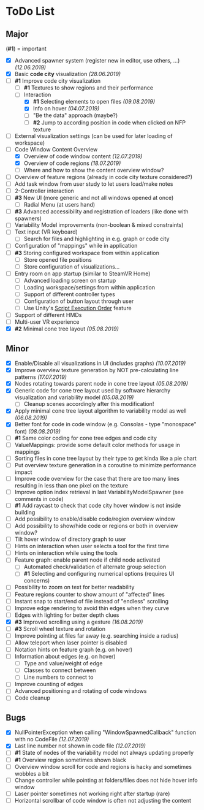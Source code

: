 # ToDo List

## Major

(**#1**) = important

- [X] Advanced spawner system (register new in editor, use others, ...) *(12.06.2019)*
- [X] Basic **code city** visualization *(28.06.2019)*
- [ ] **#1** Improve code city visualization
  - [ ] **#1** Textures to show regions and their performance
  - [ ] Interaction
    - [X] **#1** Selecting elements to open files *(09.08.2019)*
    - [X] Info on hover *(04.07.2019)*
    - [ ] "Be the data" approach (maybe?)
    - [ ] **#2** Jump to according position in code when clicked on NFP texture
- [ ] External visualization settings (can be used for later loading of workspace)
- [ ] Code Window Content Overview
  - [X] Overview of code window content *(12.07.2019)*
  - [X] Overview of code regions *(18.07.2019)*
  - [ ] Where and how to show the content overview window?
- [ ] Overview of feature regions (already in code city texture considered?)
- [ ] Add task window from user study to let users load/make notes
- [ ] 2-Controller interaction
- [ ] **#3** New UI (more generic and not all windows opened at once)
  - [ ] Radial Menu (at users hand)
- [ ] **#3** Advanced accessibility and registration of loaders (like done with spawners)
- [ ] Variability Model improvements (non-boolean & mixed constraints)
- [ ] Text input (VR keyboard)
  - [ ] Search for files and highlighting in e.g. graph or code city
- [ ] Configuration of "mappings" while in application
- [ ] **#3** Storing configured workspace from within application
  - [ ] Store opened file positions
  - [ ] Store configuration of visualizations...
- [ ] Entry room on app startup (similar to SteamVR Home)
  - [ ] Advanced loading screen on startup
  - [ ] Loading workspace/settings from within application
  - [ ] Support of different controller types
  - [ ] Configuration of button layout through user
  - [ ] Use Unity's [Script Execution Order](https://docs.unity3d.com/Manual/class-MonoManager.html) feature
- [ ] Support of different HMDs
- [ ] Multi-user VR experience
- [X] **#2** Minimal cone tree layout *(05.08.2019)*

## Minor
- [X] Enable/Disable all visualizations in UI (includes graphs) *(10.07.2019)*
- [X] Improve overview texture generation by NOT pre-calculating line patterns *(17.07.2019)*
- [X] Nodes rotating towards parent node in cone tree layout *(05.08.2019)*
- [X] Generic code for cone tree layout used by software hierarchy visualization and variability model *(05.08.2019)*
  - [ ] Cleanup scenes accordingly after this modification!
- [X] Apply minimal cone tree layout algorithm to variability model as well *(06.08.2019)*
- [X] Better font for code in code window (e.g. Consolas - type "monospace" font) *(08.08.2019)*
- [ ] **#1** Same color coding for cone tree edges and code city
- [ ] ValueMappings: provide some default color methods for usage in mappings
- [ ] Sorting files in cone tree layout by their type to get kinda like a pie chart
- [ ] Put overview texture generation in a coroutine to minimize performance impact
- [ ] Improve code overview for the case that there are too many lines resulting in less than one pixel on the texture
- [ ] Improve option index retrieval in last VariabilityModelSpawner (see comments in code)
- [ ] **#1** Add raycast to check that code city hover window is not inside building
- [ ] Add possibility to enable/disable code/region overview window
- [ ] Add possibility to show/hide code or regions or both in overview window?
- [ ] Tilt hover window of directory graph to user
- [ ] Hints on interaction when user selects a tool for the first time
- [ ] Hints on interaction while using the tools
- [ ] Feature graph: enable parent node if child node activated
  - [ ] Automated check/validation of alternate group selection
  - [ ] **#1** Selecting and configuring numerical options (requires UI concerns)
- [ ] Possibility to zoom on text for better readability
- [ ] Feature regions counter to show amount of "affected" lines
- [ ] Instant snap to start/end of file instead of "endless" scrolling
- [ ] Improve edge rendering to avoid thin edges when they curve
- [ ] Edges with lighting for better depth clues
- [X] **#3** Improved scrolling using a gesture *(16.08.2019)*
- [ ] **#3** Scroll wheel texture and rotation
- [ ] Improve pointing at files far away (e.g. searching inside a radius)
- [ ] Allow teleport when laser pointer is disabled
- [ ] Notation hints on feature graph (e.g. on hover)
- [ ] Information about edges (e.g. on hover)
  - [ ] Type and value/weight of edge
  - [ ] Classes to connect between
  - [ ] Line numbers to connect to
- [ ] Improve counting of edges
- [ ] Advanced positioning and rotating of code windows
- [ ] Code cleanup

## Bugs
- [X] NullPointerException when calling "WindowSpawnedCallback" function with no CodeFile *(12.07.2019)*
- [X] Last line number not shown in code file *(12.07.2019)*
- [ ] **#1** State of nodes of the variability model not always updating properly
- [ ] **#1** Overview region sometimes shown black
- [ ] Overview window scroll for code and regions is hacky and sometimes wobbles a bit
- [ ] Change controller while pointing at folders/files does not hide hover info window
- [ ] Laser pointer sometimes not working right after startup (rare)
- [ ] Horizontal scrollbar of code window is often not adjusting the content
